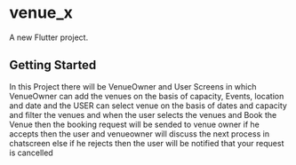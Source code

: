# venue_x

A new Flutter project. 

## Getting Started
In this Project there will be VenueOwner and User Screens in which VenueOwner can add the venues on the basis of capacity, Events, location and date and the USER can select venue on the basis of dates and capacity and filter the venues and when the user selects the venues and Book the Venue then the booking request will be sended to venue owner if he accepts then the user and venueowner will discuss the next process in chatscreen else if he rejects then the user will be notified that your request is cancelled 


